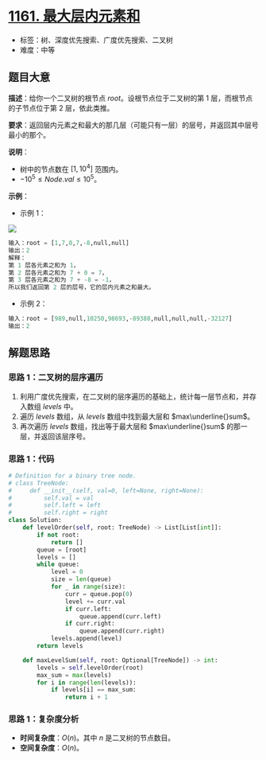 # [1161. 最大层内元素和](https://leetcode.cn/problems/maximum-level-sum-of-a-binary-tree/)

- 标签：树、深度优先搜索、广度优先搜索、二叉树
- 难度：中等

## 题目大意

**描述**：给你一个二叉树的根节点 $root$。设根节点位于二叉树的第 $1$ 层，而根节点的子节点位于第 $2$ 层，依此类推。

**要求**：返回层内元素之和最大的那几层（可能只有一层）的层号，并返回其中层号最小的那个。

**说明**：

- 树中的节点数在 $[1, 10^4]$ 范围内。
- $-10^5 \le Node.val \le 10^5$。

**示例**：

- 示例 1：

![](https://assets.leetcode-cn.com/aliyun-lc-upload/uploads/2019/08/17/capture.jpeg)

```Python
输入：root = [1,7,0,7,-8,null,null]
输出：2
解释：
第 1 层各元素之和为 1，
第 2 层各元素之和为 7 + 0 = 7，
第 3 层各元素之和为 7 + -8 = -1，
所以我们返回第 2 层的层号，它的层内元素之和最大。
```

- 示例 2：

```Python
输入：root = [989,null,10250,98693,-89388,null,null,null,-32127]
输出：2
```

## 解题思路

### 思路 1：二叉树的层序遍历

1. 利用广度优先搜索，在二叉树的层序遍历的基础上，统计每一层节点和，并存入数组 $levels$ 中。
2. 遍历 $levels$ 数组，从 $levels$ 数组中找到最大层和 $max\underline{}sum$。
3. 再次遍历 $levels$ 数组，找出等于最大层和 $max\underline{}sum$ 的那一层，并返回该层序号。

### 思路 1：代码

```Python
# Definition for a binary tree node.
# class TreeNode:
#     def __init__(self, val=0, left=None, right=None):
#         self.val = val
#         self.left = left
#         self.right = right
class Solution:
    def levelOrder(self, root: TreeNode) -> List[List[int]]:
        if not root:
            return []
        queue = [root]
        levels = []
        while queue:
            level = 0
            size = len(queue)
            for _ in range(size):
                curr = queue.pop(0)
                level += curr.val
                if curr.left:
                    queue.append(curr.left)
                if curr.right:
                    queue.append(curr.right)
            levels.append(level)
        return levels

    def maxLevelSum(self, root: Optional[TreeNode]) -> int:
        levels = self.levelOrder(root)
        max_sum = max(levels)
        for i in range(len(levels)):
            if levels[i] == max_sum:
                return i + 1
```

### 思路 1：复杂度分析

- **时间复杂度**：$O(n)$。其中 $n$ 是二叉树的节点数目。
- **空间复杂度**：$O(n)$。
